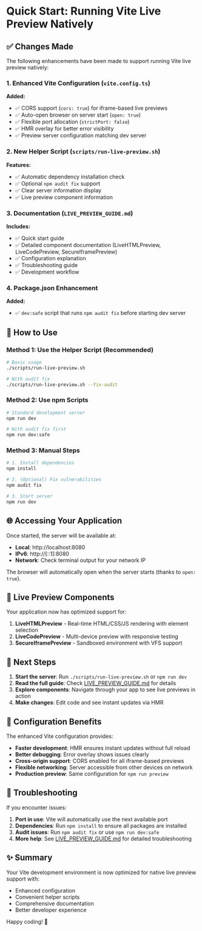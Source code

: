 # Quick Start: Running Vite Live Preview Natively

## ✅ Changes Made

The following enhancements have been made to support running Vite live preview natively:

### 1. Enhanced Vite Configuration (`vite.config.ts`)

**Added:**
- ✅ CORS support (`cors: true`) for iframe-based live previews
- ✅ Auto-open browser on server start (`open: true`)
- ✅ Flexible port allocation (`strictPort: false`)
- ✅ HMR overlay for better error visibility
- ✅ Preview server configuration matching dev server

### 2. New Helper Script (`scripts/run-live-preview.sh`)

**Features:**
- ✅ Automatic dependency installation check
- ✅ Optional `npm audit fix` support
- ✅ Clear server information display
- ✅ Live preview component information

### 3. Documentation (`LIVE_PREVIEW_GUIDE.md`)

**Includes:**
- ✅ Quick start guide
- ✅ Detailed component documentation (LiveHTMLPreview, LiveCodePreview, SecureIframePreview)
- ✅ Configuration explanation
- ✅ Troubleshooting guide
- ✅ Development workflow

### 4. Package.json Enhancement

**Added:**
- ✅ `dev:safe` script that runs `npm audit fix` before starting dev server

## 🚀 How to Use

### Method 1: Use the Helper Script (Recommended)

```bash
# Basic usage
./scripts/run-live-preview.sh

# With audit fix
./scripts/run-live-preview.sh --fix-audit
```

### Method 2: Use npm Scripts

```bash
# Standard development server
npm run dev

# With audit fix first
npm run dev:safe
```

### Method 3: Manual Steps

```bash
# 1. Install dependencies
npm install

# 2. (Optional) Fix vulnerabilities
npm audit fix

# 3. Start server
npm run dev
```

## 🌐 Accessing Your Application

Once started, the server will be available at:
- **Local**: http://localhost:8080
- **IPv6**: http://[::1]:8080
- **Network**: Check terminal output for your network IP

The browser will automatically open when the server starts (thanks to `open: true`).

## 🎯 Live Preview Components

Your application now has optimized support for:

1. **LiveHTMLPreview** - Real-time HTML/CSS/JS rendering with element selection
2. **LiveCodePreview** - Multi-device preview with responsive testing
3. **SecureIframePreview** - Sandboxed environment with VFS support

## 📖 Next Steps

1. **Start the server**: Run `./scripts/run-live-preview.sh` or `npm run dev`
2. **Read the full guide**: Check [LIVE_PREVIEW_GUIDE.md](./LIVE_PREVIEW_GUIDE.md) for details
3. **Explore components**: Navigate through your app to see live previews in action
4. **Make changes**: Edit code and see instant updates via HMR

## 🔧 Configuration Benefits

The enhanced Vite configuration provides:

- **Faster development**: HMR ensures instant updates without full reload
- **Better debugging**: Error overlay shows issues clearly
- **Cross-origin support**: CORS enabled for all iframe-based previews
- **Flexible networking**: Server accessible from other devices on network
- **Production preview**: Same configuration for `npm run preview`

## 🐛 Troubleshooting

If you encounter issues:

1. **Port in use**: Vite will automatically use the next available port
2. **Dependencies**: Run `npm install` to ensure all packages are installed
3. **Audit issues**: Run `npm audit fix` or use `npm run dev:safe`
4. **More help**: See [LIVE_PREVIEW_GUIDE.md](./LIVE_PREVIEW_GUIDE.md) for detailed troubleshooting

## ✨ Summary

Your Vite development environment is now optimized for native live preview support with:
- Enhanced configuration
- Convenient helper scripts
- Comprehensive documentation
- Better developer experience

Happy coding! 🎉
